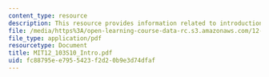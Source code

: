 ```yaml
---
content_type: resource
description: This resource provides information related to introduction.
file: /media/https%3A/open-learning-course-data-rc.s3.amazonaws.com/12-103-science-and-policy-of-natural-hazards-spring-2010/fc88795ee7955423f2d20b9e3d74dfaf_MIT12_103S10_Intro.pdf
file_type: application/pdf
resourcetype: Document
title: MIT12_103S10_Intro.pdf
uid: fc88795e-e795-5423-f2d2-0b9e3d74dfaf
---
```

